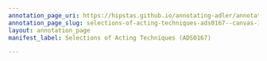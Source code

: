 ```yaml
---
annotation_page_uri: https://hipstas.github.io/annotating-adler/annotations/selections-of-acting-techniques-ads0167--canvas-1-joke.json
annotation_page_slug: selections-of-acting-techniques-ads0167--canvas-1-joke
layout: annotation_page
manifest_label: Selections of Acting Techniques (ADS0167)

---
```

